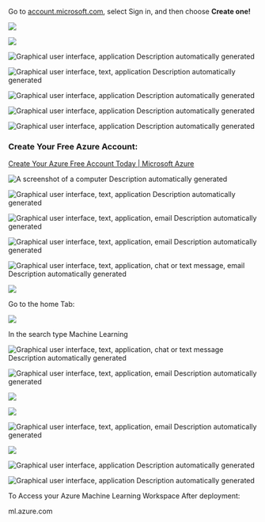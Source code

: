Go to [account.microsoft.com](https://account.microsoft.com/), select Sign in, and then choose **Create one!**

![](media/d540e7ec75b89f9897c318f820597d7b.png)

![](media/97bbc7893d8fa1eb3332391e8ccb3faf.png)

![Graphical user interface, application Description automatically generated](media/3d46dc281fca29faf8dd00490bb9789d.png)

![Graphical user interface, text, application Description automatically generated](media/bc82c80bbb0f65b473d4b4951e82e2a4.png)

![Graphical user interface, application Description automatically generated](media/c2ad030420728e3aff621ae6cece943b.png)

![Graphical user interface, application Description automatically generated](media/6c950a5631bb87b8e9e68888b54d797e.png)

![Graphical user interface, application Description automatically generated](media/a46d72fc31f5244baaaf15520bf6e35c.png)

### Create Your **Free** Azure Account:


[Create Your Azure Free Account Today \| Microsoft
Azure](https://azure.microsoft.com/en-in/free/)

![A screenshot of a computer Description automatically generated](media/69ef5069240b17149382ce0aaa9f5234.png)

![Graphical user interface, text, application Description automatically generated](media/290677c13ae84f0081e0e92c9eecfd7a.png)

![Graphical user interface, text, application, email Description automatically generated](media/3fc23b51042eae545b2ae7403bc6a240.png)

![Graphical user interface, text, application, email Description automatically generated](media/2945822df186439549f65319b9eb264d.png)

![Graphical user interface, text, application, chat or text message, email Description automatically generated](media/358f52d0f7529673b26c801b6287d0dd.png)

![](media/bb9024bacf5527a2bc3f393ad942f481.png)

Go to the home Tab:

![](media/396704f6ccb989f05e2a3277d837fc11.png)

In the search type Machine Learning

![Graphical user interface, text, application, chat or text message Description automatically generated](media/024bfeb525e0c5cc4369f236730c3496.png)

![Graphical user interface, text, application, email Description automatically generated](media/cff3583940b7841abc202846d505fc98.png)

![](media/922b618e3e547b3f85c4f9a5678fb10a.png)

![](media/eeb35194893123a0a462e68693b035d2.png)

![Graphical user interface, text, application, email Description automatically generated](media/c94883667bdf5b2d4359e2b3ea26f3eb.png)

![](media/f81858db58e11ca5809fba1a4c377b20.png)

![Graphical user interface, application Description automatically generated](media/3a03ed50b37221b6b482124538456dc0.png)

![Graphical user interface, application Description automatically generated](media/ab80ecba3d74fb6c0f2dcd266a3f949a.png)

To Access your Azure Machine Learning Workspace After deployment:

ml.azure.com
